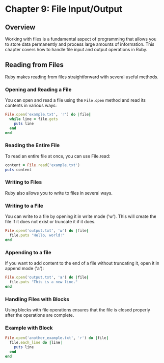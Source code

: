# Chapter 9: File Input/Output

## Overview
Working with files is a fundamental aspect of programming that allows you to store data permanently and process large amounts of information. This chapter covers how to handle file input and output operations in Ruby.

## Reading from Files
Ruby makes reading from files straightforward with several useful methods.

### Opening and Reading a File
You can open and read a file using the `File.open` method and read its contents in various ways:

```ruby
File.open('example.txt', 'r') do |file|
  while line = file.gets
    puts line
  end
end
```

### Reading the Entire File
To read an entire file at once, you can use File.read:

```ruby
content = File.read('example.txt')
puts content
```

### Writing to Files
Ruby also allows you to write to files in several ways.

### Writing to a File
You can write to a file by opening it in write mode ('w'). This will create the file if it does not exist or truncate it if it does.

```ruby
File.open('output.txt', 'w') do |file|
  file.puts "Hello, world!"
end

```

### Appending to a file 

If you want to add content to the end of a file without truncating it, open it in append mode ('a'):

```ruby
File.open('output.txt', 'a') do |file|
  file.puts "This is a new line."
end
```

### Handling Files with Blocks
Using blocks with file operations ensures that the file is closed properly after the operations are complete.

### Example with Block
```ruby
File.open('another_example.txt', 'r') do |file|
  file.each_line do |line|
    puts line
  end
end
```


